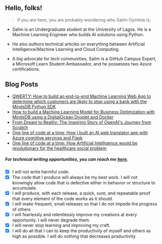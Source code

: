 ## Hello, folks!

> If you are here, you are probably wondering who Salim Oyinlola is; 

- Salim is an Undergraduate student at the University of Lagos. He is a Machine Learning Engineer who builds AI solutions using Python.
  
- He also authors technical articles on everything between Artificial Intelligence/Machine Learning and Cloud Computing. 

- A big advocate for tech communities, Salim is a GitHub Campus Expert, a Microsoft Learn Student Ambassador, and he possesses two Azure certifications.
 
 
## Blog Posts
<!-- HASHNODE:START -->
- [QWERTY: How to  build an end-to-end Machine Learning Web App to determine which customers are likely to stop using a bank with the MindsDB Python SDK](https://heyhi.dev/qwerty-how-to-build-an-end-to-end-machine-learning-web-app-to-determine-which-customers-are-likely-to-stop-using-a-bank-with-the-mindsdb-python-sdk)
- [How to build a Machine Learning Model for Business Optimization with MindsDB using a DigitalOcean Droplet and Docker](https://heyhi.dev/how-to-build-a-machine-learning-model-for-business-optimization-with-mindsdb-using-a-digitalocean-droplet-and-docker)
- [From Dream to Reality: The Inspiring Story of OpenAI&#39;s Journey from Scratch](https://heyhi.dev/from-dream-to-reality-the-inspiring-story-of-openais-journey-from-scratch)
- [One line of code at a time: How I built an AI web translator app with Azure cognitive services and Flask](https://heyhi.dev/one-line-of-code-at-a-time-how-i-built-an-ai-web-translator-app-with-azure-cognitive-services-and-flask)
- [One line of code at a time: How Artificial Intelligence would be revolutionary for the healthcare social problem](https://heyhi.dev/one-line-of-code-at-a-time-how-artificial-intelligence-would-be-revolutionary-for-the-healthcare-social-problem)
<!-- HASHNODE:END -->

##### For technical writing opportunities, you can reach me [here](mailto:salimoyinlola@gmail.com). 

- [x] I will not write harmful code.
- [x] The code that I produce will always be my best work. I will not knowingly allow code that is defective either in behavior or structure to accumulate. 
- [x] I will produce, with each release, a quick, sure, and repeatable proof that every element of the code works as it should. 
- [x] I will make frequent, small releases so that I do not impede the progress of others
- [x] I will fearlessly and relentlessly improve my creations at every opportunity. I will never degrade them.
- [x] I will never stop learning and improving my craft.   
- [x] I will do all that I can to keep the productivity of myself and others as high as possible. I will do nothing that decreases productivity.
